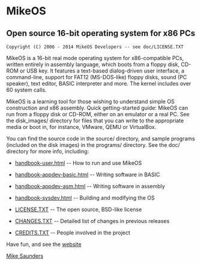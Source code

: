 MikeOS
======

Open source 16-bit operating system for x86 PCs
-----------------------------------------------

```
Copyright (C) 2006 - 2014 MikeOS Developers -- see doc/LICENSE.TXT
```

MikeOS is a 16-bit real mode operating system for x86-compatible PCs, 
written entirely in assembly language, which boots from a floppy disk,
CD-ROM or USB key. It features a text-based dialog-driven user
interface, a command-line, support for FAT12 (MS-DOS-like) floppy
disks, sound (PC speaker), text editor, BASIC interpreter and more.
The kernel includes over 60 system calls.

MikeOS is a learning tool for those wishing to understand simple OS 
construction and x86 assembly. Quick getting-started guide: MikeOS can 
run from a floppy disk or CD-ROM, either on an emulator or a real PC. 
See the disk_images/ directory for files that you can write to the 
appropriate media or boot in, for instance, VMware, QEMU or VirtualBox.

You can find the source code in the source/ directory, and sample 
programs (included on the disk images) in the programs/ directory.
See the doc/ directory for more info, including:

- [handbook-user.html](doc/handbook-user.html) -- How to run and use MikeOS

- [handbook-appdev-basic.html](doc/handbook-appdev-basic.html) -- Writing software in BASIC
- [handbook-appdev-asm.html](doc/handbook-appdev-asm.html) -- Writing software in assembly
- [handbook-sysdev.html](doc/handbook-sysdev.html) -- Building and modifying the OS

- [LICENSE.TXT](doc/LICENSE.TXT) -- The open source, BSD-like license
- [CHANGES.TXT](doc/CHANGES.TXT) -- Detailed list of changes in previous releases
- [CREDITS.TXT](doc/CREDITS.TXT) -- People involved in the project

Have fun, and see the [website](http://mikeos.sourceforge.net)

[Mike Saunders](mailto:okachi@gmail.com)


